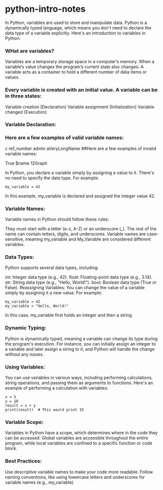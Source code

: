 # python-intro-notes

In Python, variables are used to store and manipulate data. 
Python is a dynamically typed language, which means you don't need to declare the data type of a variable explicitly. 
Here's an introduction to variables in Python:

### WHat are variables?
Variables are a temporary storage space in a computer’s memory. When a variable’s value changes the program’s current state also changes. A variable acts as a container to hold a different number of data items or values. 

### Every variable is created with an initial value. A variable can be in three states:

Variable creation (Declaration)
Variable assignment (Initialization)
Variable changed (Execution)

### Variable Declaration:

### Here are a few examples of valid variable names:

c
ref_number
admin
aVeryLongName
##Here are a few examples of invalid variable names:

True
$name
12Graph

In Python, you declare a variable simply by assigning a value to it. There's no need to specify the data type. For example:

```
my_variable = 42
```
In this example, my_variable is declared and assigned the integer value 42.

### Variable Names:
Variable names in Python should follow these rules:

They must start with a letter (a-z, A-Z) or an underscore (_).
The rest of the name can contain letters, digits, and underscores.
Variable names are case-sensitive, meaning my_variable and My_Variable are considered different variables.

### Data Types:
Python supports several data types, including:

int: Integer data type (e.g., 42).
float: Floating-point data type (e.g., 3.14).
str: String data type (e.g., "Hello, World!").
bool: Boolean data type (True or False).
Reassigning Variables:
You can change the value of a variable simply by assigning it a new value. For example:

```
my_variable = 42
my_variable = "Hello, World!"
```
In this case, my_variable first holds an integer and then a string.

### Dynamic Typing:
Python is dynamically typed, meaning a variable can change its type during the program's execution. For instance, you can initially assign an integer to a variable and later assign a string to it, and Python will handle the change without any issues.

### Using Variables:
You can use variables in various ways, including performing calculations, string operations, and passing them as arguments to functions. Here's an example of performing a calculation with variables:

```
x = 5
y = 10
result = x + y
print(result)  # This would print 15
```
### Variable Scope:
Variables in Python have a scope, which determines where in the code they can be accessed. Global variables are accessible throughout the entire program, while local variables are confined to a specific function or code block.

### Best Practices:

Use descriptive variable names to make your code more readable.
Follow naming conventions, like using lowercase letters and underscores for variable names (e.g., my_variable).

